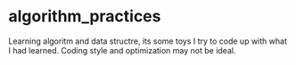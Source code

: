 # algorithm_practices

Learning algoritm and data structre, its some toys I try to code up with what I had learned.
Coding style and optimization may not be ideal.
